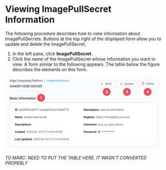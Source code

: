 # Viewing ImagePullSecret Information

The following procedure describes how to view information about ImagePullSecrets. Buttons at the top right of the displayed form allow you to update and delete the ImagePullSecret.

1. In the left pane, click **ImagePullSecret**.
2. Click the name of the ImagePullSecret whose information you want to view. A form similar to the following appears. The table below the figure describes the elements on this form.<br>

![null](</docs/resources/images/image-pull-secrets/image-pull-secrets-details-w-numbers.png>)

*TO MARC: NEED TO PUT THE TABLE HERE. IT WASN'T CONVERTED PROPERLY*